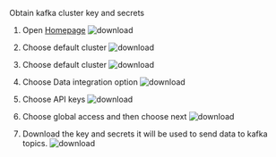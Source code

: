 Obtain kafka cluster key and secrets

1. Open [Homepage](https://confluent.cloud/home)
![download](https://user-images.githubusercontent.com/34875169/169841520-4166bc30-9a1d-4b9e-ac10-47afa7abc927.png)

2. Choose default cluster
![download](https://user-images.githubusercontent.com/34875169/169841535-98372671-f95a-4047-9602-4ad35b817672.png)

3. Choose default cluster
![download](https://user-images.githubusercontent.com/34875169/169841548-efecc085-ca0b-4378-ac58-9acb626ef7a1.png)

4. Choose Data integration option
![download](https://user-images.githubusercontent.com/34875169/169841560-1911095a-4cea-4efd-a291-95f86e0ba2eb.png)

5. Choose API keys
![download](https://user-images.githubusercontent.com/34875169/169841568-8cc7e3a1-c69f-4732-85e3-e04684100608.png)

6. Choose global access and then choose next
![download](https://user-images.githubusercontent.com/34875169/169841580-27d88d85-1fa4-44f5-84f8-af00c85dd9d8.png)


7. Download the key and secrets it will be used to send data to kafka topics.
![download](https://user-images.githubusercontent.com/34875169/169842232-ab6dc20f-bbda-40a9-ad76-c50ddcb00e63.png)